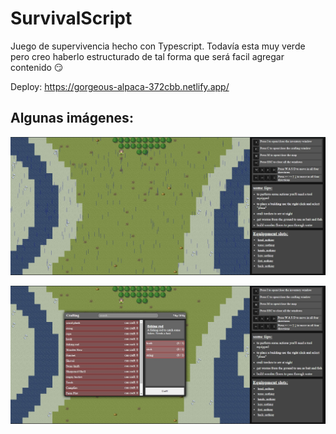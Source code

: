 # SurvivalScript

Juego de supervivencia hecho con Typescript. Todavía esta muy verde pero creo haberlo estructurado de tal forma que será facil agregar contenido :smirk:

Deploy: https://gorgeous-alpaca-372cbb.netlify.app/

## Algunas imágenes:

![image info](./survival1.jpg)

![image info](./survival2.jpg)

